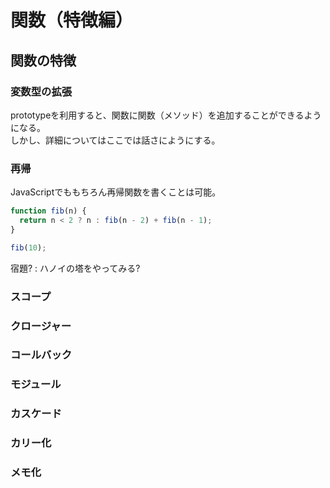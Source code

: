 # 関数（特徴編）

## 関数の特徴
### 変数型の拡張
prototypeを利用すると、関数に関数（メソッド）を追加することができるようになる。  
しかし、詳細についてはここでは話さにようにする。

### 再帰
JavaScriptでももちろん再帰関数を書くことは可能。
```js
function fib(n) {
  return n < 2 ? n : fib(n - 2) + fib(n - 1);
}

fib(10);
```
宿題? : ハノイの塔をやってみる?

### スコープ
### クロージャー
### コールバック
### モジュール
### カスケード
### カリー化
### メモ化
